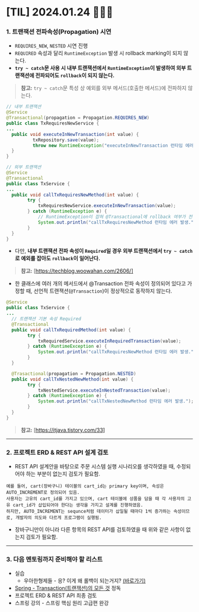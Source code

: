 # [TIL] 2024.01.24 🧑🏻‍🏫

### 1. 트랜잭션 전파속성(Propagation) 시연
* `REQUIRES_NEW`, `NESTED` 시연 진행
* `REQUIRED` 속성과 달리 `RuntimeException` 발생 시 rollback marking이 되지 않는다.
* **`try ~ catch`문 사용 시 내부 트랜잭션에서 `RuntimeException`이 발생하여 외부 트랜잭션에 전파되어도 `rollback`이 되지 않는다.**
> **참고:** `try ~ catch`문 특성 상 예외를 외부 메서드(호출한 메서드)에 전파하지 않는다.
```java
// 내부 트랜잭션
@Service
@Transactional(propagation = Propagation.REQUIRES_NEW)
public class TxRequiresNewService { 
...
  public void executeInNewTransaction(int value) {
          txRepository.save(value);
          throw new RuntimeException("executeInNewTransaction 런타임 에러 발생");
  }
}
```
```java
// 외부 트랜잭션
@Service
@Transactional
public class TxService { 
...
  public void callTxRequiresNewMethod(int value) {
        try {
            txRequiresNewService.executeInNewTransaction(value);
        } catch (RuntimeException e) {
            // RuntimeException이 잡혀 @Transactional에 rollback 여부가 전파되지 않는다.
            System.out.println("callTxRequiresNewMethod 런타임 에러 발생.");
        }
  }
}
```
* 다만, **내부 트랜잭션 전파 속성이 `Required`일 경우 외부 트랜잭션에서 `try ~ catch`로 예외를 잡아도 `rollback`이 일어난다.**
> **참고:** [https://techblog.woowahan.com/2606/]
* 한 클래스에 여러 개의 메서드에서 @Transaction 전파 속성이 정의되어 있다고 가정할 때, 선언적 트랜잭션(`@Transaction`)이 정상적으로 동작하지 않는다.
```java
@Service
public class TxService {
...
  // 트랜잭션 기본 속성 Required
  @Transactional
  public void callTxRequiredMethod(int value) {
        try {
            txRequiredService.executeInRequiredTransaction(value);
        } catch (RuntimeException e) {
            System.out.println("callTxRequiresNewMethod 런타임 에러 발생.");
        }
  }

  @Trasactional(propagation = Propagation.NESTED)
  public void callTxNestedNewMethod(int value) {
        try {
            txNestedService.executeInNestedTransaction(value);
        } catch (RuntimeException e) {
            System.out.println("callTxNestedNewMethod 런타임 에러 발생.");
        }
  } 
}
```
> **참고:** [https://itjava.tistory.com/33]
---
### 2. 프로젝트 ERD & REST API 설계 검토
* REST API 설계안을 바탕으로 주문 시스템 실행 시나리오를 생각하였을 때, 수정되어야 하는 부분이 없는지 검토가 필요함.
```
예를 들어, cart(장바구니) 테이블의 cart_id는 primary key이며, 속성은 AUTO_INCREMENT로 정의되어 있음.
사용자는 고유의 cart_id를 가지고 있으며, cart 테이블에 상품을 담을 때 각 사용자의 고유 cart_id가 삽입되어야 한다는 생각을 가지고 설계를 진행하였음.
하지만, AUTO_INCREMENT는 sequnce처럼 데이터가 삽일될 때마다 1씩 증가하는 속성이므로, 개발자의 의도와 다르게 프로그램이 실행됨.
```
* 장바구니만이 아니라 다른 항목의 REST API를 검토하였을 때 위와 같은 사항이 없는지 검토가 필요함.
---
### 3. 다음 멘토링까지 준비해야 할 리스트
* 실습
  * 우아한형제들 - 응? 이게 왜 롤백이 되는거지? [(바로가기)](https://techblog.woowahan.com/2606/)
* [Spring - Transaction(트랜잭션)의 모든 것](https://itjava.tistory.com/33) 정독
* 프로젝트 ERD & REST API 최종 검토
* 스프링 강의 - 스프링 핵심 원리 고급편 완강
